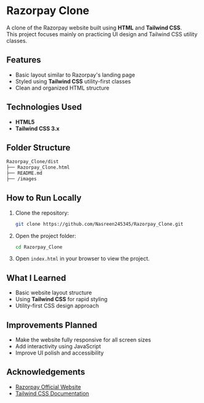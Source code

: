 
# Razorpay Clone

A clone of the Razorpay website built using **HTML** and **Tailwind CSS**.  
This project focuses mainly on practicing UI design and Tailwind CSS utility classes.  


##  Features

- Basic layout similar to Razorpay's landing page
- Styled using **Tailwind CSS** utility-first classes
- Clean and organized HTML structure

##  Technologies Used

- **HTML5**
- **Tailwind CSS 3.x**

## Folder Structure

```bash
Razorpay_Clone/dist
├── Razorpay_Clone.html
├── README.md
├── /images 
```

##  How to Run Locally

1. Clone the repository:
   ```bash
   git clone https://github.com/Nasreen245345/Razorpay_Clone.git
   ```
2. Open the project folder:
   ```bash
   cd Razorpay_Clone
   ```
3. Open `index.html` in your browser to view the project.

## What I Learned

- Basic website layout structure
- Using **Tailwind CSS** for rapid styling
- Utility-first CSS design approach

##  Improvements Planned

- Make the website fully responsive for all screen sizes
- Add interactivity using JavaScript
- Improve UI polish and accessibility

##  Acknowledgements

- [Razorpay Official Website](https://razorpay.com/)
- [Tailwind CSS Documentation](https://tailwindcss.com/)



